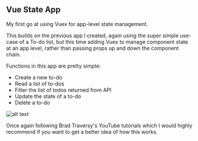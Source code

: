 ## Vue State App
My first go at using Vuex for app-level state management.

This builds on the previous app I created, again using the super simple use-case of a To-do list, but this time adding Vuex to manage component state at an app level, rather than passing props up and down the component chain.

Functions in this app are pretty simple:
* Create a new to-do
* Read a list of to-dos
* Filter the list of todos returned from API
* Update the state of a to-do
* Delete a to-do

![alt text](https://i.imgur.com/juZIeyT.png)

Once again following Brad Traversy's YouTube tutorials which I would highly recommend if you want to get a better idea of how this works.
